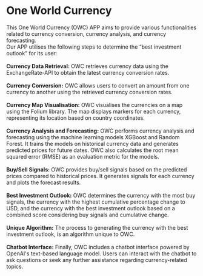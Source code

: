 <h1> One World Currency</h1>
This One World Currency (OWC) APP aims to provide various functionalities related to currency conversion, currency analysis, and currency forecasting. 
<br>
Our APP utilises the following steps to determine the “best investment outlook” for its user:
<br><br>
<b>Currency Data Retrieval:</b> OWC retrieves currency data using the ExchangeRate-API to obtain the latest currency conversion rates.
<br><br>
<b>Currency Conversion:</b> OWC allows users to convert an amount from one currency to another using the retrieved currency conversion rates.
<br><br>
<b>Currency Map Visualisation:</b> OWC visualises the currencies on a map using the Folium library. The map displays markers for each currency, representing its location based on country coordinates.
<br><br>
<b>Currency Analysis and Forecasting:</b> OWC performs currency analysis and forecasting using the machine learning models XGBoost and Random Forest. It trains the models on historical currency data and generates predicted prices for future dates. OWC also calculates the root mean squared error (RMSE) as an evaluation metric for the models.
<br><br>
<b>Buy/Sell Signals:</b> OWC provides buy/sell signals based on the predicted prices compared to historical prices. It generates signals for each currency and plots the forecast results.
<br><br>
<b>Best Investment Outlook:</b> OWC determines the currency with the most buy signals, the currency with the highest cumulative percentage change to USD, and the currency with the best investment outlook based on a combined score considering buy signals and cumulative change. 
<br><br>
<b>Unique Algorithm:</b> The process to generating the currency with the best investment outlook, is an algorithm unique to OWC. 
<br><br>
<b>Chatbot Interface:</b> Finally, OWC includes a chatbot interface powered by OpenAI's text-based language model. Users can interact with the chatbot to ask questions or seek any further assistance regarding currency-related topics.
